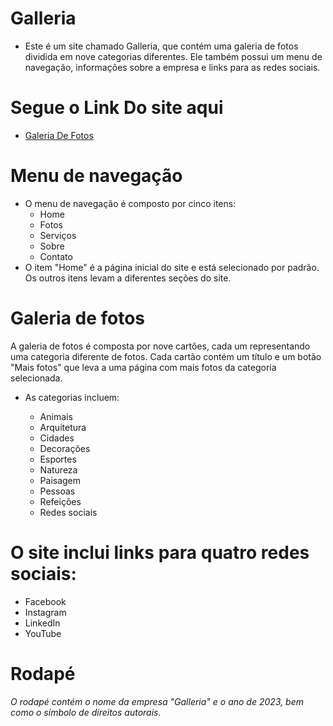 # Galleria
 - Este é um site chamado Galleria, que contém uma galeria de fotos dividida em nove categorias diferentes. Ele também possui um menu de navegação, informações sobre a empresa e links para as redes sociais.
# Segue o Link Do site aqui 
 - [Galeria De Fotos](  https://friendly-lollipop-307aba.netlify.app/ )
# Menu de navegação
- O menu de navegação é composto por cinco itens:
  - Home
  - Fotos
  - Serviços
  - Sobre
  - Contato
- O item "Home" é a página inicial do site e está selecionado por padrão. Os outros itens levam a diferentes seções do site.

# Galeria de fotos
A galeria de fotos é composta por nove cartões, cada um representando uma categoria diferente de fotos. Cada cartão contém um título e um botão "Mais fotos" que leva a uma página com mais fotos da categoria selecionada.

- As categorias incluem:

  - Animais
  - Arquitetura
  - Cidades
  - Decorações
  - Esportes
  - Natureza
  - Paisagem
  - Pessoas
  - Refeições
  - Redes sociais
# O site inclui links para quatro redes sociais:

- Facebook
- Instagram
- LinkedIn
- YouTube
# Rodapé
 *O rodapé contém o nome da empresa "Galleria" e o ano de 2023, bem como o símbolo de direitos autorais.*
